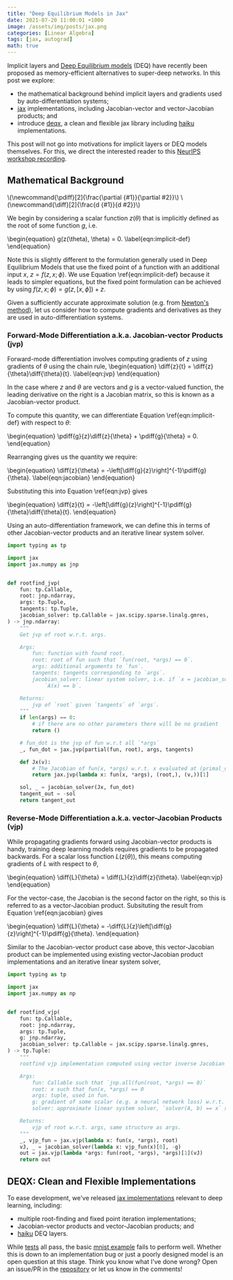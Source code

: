 ```yaml
---
title: "Deep Equilibrium Models in Jax"
date: 2021-07-20 11:00:01 +1000
image: /assets/img/posts/jax.png
categories: [Linear Algebra]
tags: [jax, autograd]
math: true
---
```


<!-- Enable equation numbering -->
<script>
window.MathJax = {
    tex: {
      tags: 'ams',
      inlineMath: [['$', '$'], ['\\(', '\\)']]
    }
};
</script>

Implicit layers and [Deep Equilibrium models](https://arxiv.org/abs/1909.01377) (DEQ) have recently been proposed as memory-efficient alternatives to super-deep networks. In this post we explore:

- the mathematical background behind implicit layers and gradients used by auto-differentiation systems;
- [jax](https://github.com/google/jax) implementations, including Jacobian-vector and vector-Jacobian products; and
- introduce [deqx](https://github.com/jackd/deqx), a clean and flexible jax library including [haiku](https://github.com/deepmind/dm-haiku) implementations.

This post will not go into motivations for implicit layers or DEQ models themselves. For this, we direct the interested reader to this [NeurIPS workshop recording](https://www.youtube.com/watch?v=MX1RJELWONc).

## Mathematical Background

<div>
\(\newcommand{\pdiff}[2]{\frac{\partial {#1}}{\partial #2}}\)
\(\newcommand{\diff}[2]{\frac{d {#1}}{d #2}}\)
</div>

We begin by considering a scalar function $z(\theta)$ that is implicitly defined as the root of some function $g$, i.e.

\begin{equation}
    g(z(\theta), \theta) = 0.
    \label{eqn:implicit-def}
\end{equation}

Note this is slightly different to the formulation generally used in Deep Equilibrium Models that use the fixed point of a function with an additional input $x$, $z = f(z, x; \phi)$. We use Equation \ref{eqn:implicit-def} because it leads to simpler equations, but the fixed point formulation can be achieved by using $f(z, x; \phi) = g(z, [x, \phi]) + z$.

Given a sufficiently accurate approximate solution (e.g. from [Newton's method](https://en.wikipedia.org/wiki/Newton%27s_method)), let us consider how to compute gradients and derivatives as they are used in auto-differentiation systems.

### Forward-Mode Differentiation a.k.a. Jacobian-vector Products (jvp)

Forward-mode differentiation involves computing gradients of $z$ using gradients of $\theta$ using the chain rule,
\begin{equation}
    \diff{z}{t} = \diff{z}{\theta}\diff{\theta}{t}.
    \label{eqn:jvp}
\end{equation}

In the case where $z$ and $\theta$ are vectors and $g$ is a vector-valued function, the leading derivative on the right is a Jacobian matrix, so this is known as a Jacobian-vector product.

To compute this quantity, we can differentiate Equation \ref{eqn:implicit-def} with respect to $\theta$:

\begin{equation}
    \pdiff{g}{z}\diff{z}{\theta} + \pdiff{g}{\theta} = 0.
\end{equation}

Rearranging gives us the quantity we require:

\begin{equation}
    \diff{z}{\theta} = -\left[\diff{g}{z}\right]^{-1}\pdiff{g}{\theta}.
    \label{eqn:jacobian}
\end{equation}

Substituting this into Equation \ref{eqn:jvp} gives

\begin{equation}
    \diff{z}{t} = -\left[\diff{g}{z}\right]^{-1}\pdiff{g}{\theta}\diff{\theta}{t}.
\end{equation}

Using an auto-differentiation framework, we can define this in terms of other Jacobian-vector products and an iterative linear system solver.

```python
import typing as tp

import jax
import jax.numpy as jnp


def rootfind_jvp(
    fun: tp.Callable,
    root: jnp.ndarray,
    args: tp.Tuple,
    tangents: tp.Tuple,
    jacobian_solver: tp.Callable = jax.scipy.sparse.linalg.gmres,
) -> jnp.ndarray:
    """
    Get jvp of root w.r.t. args.

    Args:
        fun: function with found root.
        root: root of fun such that `fun(root, *args) == 0`.
        args: additional arguments to `fun`.
        tangents: tangents corresponding to `args`.
        jacobian_solver: linear system solver, i.e. if `x = jacobian_solver(A, b)` then
            `A(x) == b`.

    Returns:
        jvp of `root` given `tangents` of `args`.
    """
    if len(args) == 0:
        # if there are no other parameters there will be no gradient
        return ()

    # fun_dot is the jvp of fun w.r.t all `*args`
    _, fun_dot = jax.jvp(partial(fun, root), args, tangents)

    def Jx(v):
        # The Jacobian of fun(x, *args) w.r.t. x evaluated at (primal_out, *args)
        return jax.jvp(lambda x: fun(x, *args), (root,), (v,))[1]

    sol, _ = jacobian_solver(Jx, fun_dot)
    tangent_out = -sol
    return tangent_out
```

### Reverse-Mode Differentiation a.k.a. vector-Jacobian Products (vjp)

While propagating gradients forward using Jacobian-vector products is handy, training deep learning models requires gradients to be propagated backwards. For a scalar loss function $L(z(\theta))$, this means computing gradients of $L$ with respect to $\theta$,

\begin{equation}
    \diff{L}{\theta} = \diff{L}{z}\diff{z}{\theta}.
    \label{eqn:vjp}
\end{equation}

For the vector-case, the Jacobian is the second factor on the right, so this is referred to as a vector-Jacobian product. Subsituting the result from Equation \ref{eqn:jacobian} gives

\begin{equation}
    \diff{L}{\theta} = -\diff{L}{z}\left[\diff{g}{z}\right]^{-1}\pdiff{g}{\theta}.
\end{equation}

Similar to the Jacobian-vector product case above, this vector-Jacobian product can be implemented using existing vector-Jacobian product implementations and an iterative linear system solver,

```python
import typing as tp

import jax
import jax.numpy as np


def rootfind_vjp(
    fun: tp.Callable,
    root: jnp.ndarray,
    args: tp.Tuple,
    g: jnp.ndarray,
    jacobian_solver: tp.Callable = jax.scipy.sparse.linalg.gmres,
) -> tp.Tuple:
    """
    rootfind vjp implementation computed using vector inverse Jacobian vector product.

    Args:
        fun: Callable such that `jnp.all(fun(root, *args) == 0)`
        root: x such that fun(x, *args) == 0
        args: tuple, used in fun.
        g: gradient of some scalar (e.g. a neural network loss) w.r.t. root.
        solver: approximate linear system solver, `solver(A, b) == x` x s.t. A(x) = b.

    Returns:
        vjp of root w.r.t. args, same structure as args.
    """
    _, vjp_fun = jax.vjp(lambda x: fun(x, *args), root)
    vJ, _ = jacobian_solver(lambda x: vjp_fun(x)[0], -g)
    out = jax.vjp(lambda *args: fun(root, *args), *args)[1](vJ)
    return out
```

## DEQX: Clean and Flexible Implementations

To ease development, we've released [jax implementations][deqx] relevant to deep learning, including:

- multiple root-finding and fixed point iteration implementations;
- Jacobian-vector products and vector-Jacobian products; and
- [haiku](https://github.com/deepmind/dm-haiku) DEQ layers.

While [tests](https://github.com/jackd/deqx/tree/master/test) all pass, the basic [mnist example](https://github.com/jackd/deqx/blob/master/examples/mnist.py) fails to perform well. Whether this is down to an implementation bug or just a poorly designed model is an open question at this stage. Think you know what I've done wrong? Open an issue/PR in the [repository][deqx] or let us know in the comments!

[deqx]: https://github.com/jackd/deqx
